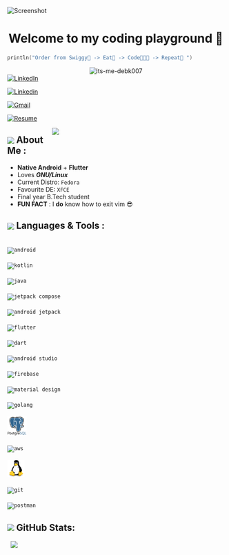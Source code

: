 ![Screenshot](https://github.com/its-me-debk007/its-me-debk007/assets/81604986/8359273c-b075-4d69-8b4d-e09aa7725d6b)

<h1 align="center">Welcome to my coding playground 🧸</h1>

```kotlin
println("Order from Swiggy📱 -> Eat🍔 -> Code👨🏻‍💻 -> Repeat🔁 ")

```

<div align="center"> 
  <img src="https://komarev.com/ghpvc/?username=its-me-debk007&label=Visitors&color=B125EA&style=for-the-badge" alt="its-me-debk007" /> 
</div>

<a href="https://linkedin.com/in/debk007" target="_blank">
    <img src="https://img.shields.io/badge/Linkedin-debk007-brightgreen?logo=linkedin&style=social" alt="LinkedIn">
</a>

[![Linkedin](https://img.shields.io/badge/Linkedin-debk007-brightgreen?logo=linkedin&style=social)](https://linkedin.com/in/debk007)

[![Gmail](https://img.shields.io/badge/Gmail-debashish.joy@gmail.com-brightgreen?logo=gmail&style=social)](mailto:debashish.joy@gmail.com)

[![Resume](https://img.shields.io/badge/Resume-PDF-brightgreen?logo=codementor&style=social)](https://docs.google.com/document/d/1c1O2wW19IBDm_Y1zx09Jzq8VsXCqY3dLzGQ79SUoU6I/edit)

<img align='right' src="https://i.pinimg.com/originals/e8/f4/53/e8f453469a3ec97ecd354df465d73913.gif" width="400">

## <img align="center" src="https://media.giphy.com/media/WUlplcMpOCEmTGBtBW/giphy.gif" width="40"> **About Me :** 

- **Native Android** + **Flutter**
- Loves ***GNU/Linux***
- Current Distro: `Fedora`
- Favourite DE: `XFCE`
- Final year B.Tech student
- **FUN FACT** : I **do** know how to exit vim 😎

## <img align="center" src="https://media.giphy.com/media/j2pOGeGYKe2xCCKwfi/giphy.gif" width="40"> **Languages & Tools :**

<code> <img src="https://github.com/its-me-debk007/its-me-debk007/assets/81604986/cb190d0e-a1fc-4c0a-a2bf-913b2d81388d" alt="android" width="40" height="40"/> </code>
<code> <img src="https://user-images.githubusercontent.com/81604986/172085980-3855b718-b3e2-4925-84c9-5ae4992728c6.png" alt="kotlin" width="40" height="36"/> </code>
<code> <img src="https://github.com/its-me-debk007/its-me-debk007/assets/81604986/d3745b13-8461-4c28-b786-59988a5192d5" alt="java" width="40" height="46"/> </code>
<code> <img src="https://user-images.githubusercontent.com/81604986/192124824-b269cf71-7d13-4551-b706-1778c48efc1c.png" alt="jetpack compose" width="45" height="45"/> </code>
<code> <img src="https://user-images.githubusercontent.com/81604986/192124883-56b067ba-9176-4d7c-adad-b37de17249e2.png" alt="android jetpack" width="45" height="45"/> </code>
<code> <img src="https://github.com/its-me-debk007/its-me-debk007/assets/81604986/8a7b6704-e015-4c7e-a4c6-a0ef32231f71" alt="flutter" width="40" height="40"/> </code>
<code> <img src="https://github.com/its-me-debk007/its-me-debk007/assets/81604986/f59e877c-0744-4903-b51d-5ef01ee7a323" alt="dart" width="40" height="40"/> </code>
<code> <img src="https://user-images.githubusercontent.com/81604986/192124986-61d32b7b-ed37-41be-8b19-28803e994ef2.svg" alt="android studio" width="45" height="45"/> </code>
<code> <img src="https://www.vectorlogo.zone/logos/firebase/firebase-icon.svg" alt="firebase" width="45" height="45"/> </code>
<code> <img src="https://user-images.githubusercontent.com/81604986/213571132-163c6f88-ce6c-4f6b-8062-e441463894ea.svg" alt="material design" width="45" height="45"/> </code>
<code> <img src="https://user-images.githubusercontent.com/81604986/213559115-972767c0-806a-451a-9ab5-479ef7699c08.svg" alt="golang" width="48" height="45"/> </code>
<code> <img src="https://raw.githubusercontent.com/devicons/devicon/master/icons/postgresql/postgresql-original-wordmark.svg" alt="postgresql" width="45" height="45"/> </code>
<code> <img src="https://cdn.jsdelivr.net/gh/devicons/devicon/icons/amazonwebservices/amazonwebservices-plain-wordmark.svg" alt="aws" width="48" height="45"/> </code>
<code> <img src="https://raw.githubusercontent.com/devicons/devicon/master/icons/linux/linux-original.svg" alt="linux" width="40" height="40"/> </code>
<code> <img src="https://www.vectorlogo.zone/logos/git-scm/git-scm-icon.svg" alt="git" width="40" height="40"/> </code>
<code> <img src="https://www.vectorlogo.zone/logos/getpostman/getpostman-icon.svg" alt="postman" width="40" height="40"/> </code>

## <img src="https://media.giphy.com/media/ZCN6F3FAkwsyOGU2RS/giphy.gif" width="40"> **GitHub Stats:**

<img align="center" src="https://github-readme-stats.vercel.app/api/top-langs?username=its-me-debk007&show_icons=true&theme=radical&layout=compact&langs_count=4&border_radius=16" alt="" />
<img align="center" src="https://github-readme-streak-stats.herokuapp.com/?user=its-me-debk007&theme=radical&border_radius=16" alt="" />
<img width="430" align="center" src="https://github-readme-stats.vercel.app/api?username=its-me-debk007&show_icons=true&theme=radical&count_private=true&border_radius=16">
